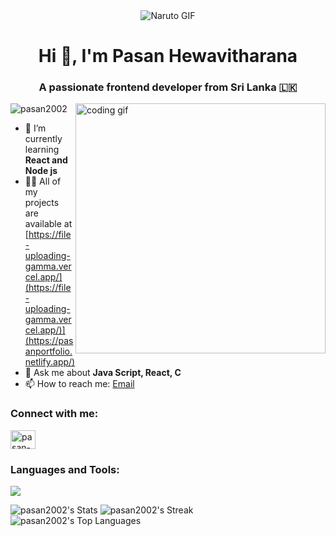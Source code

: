 <div align="center">
  <img src="https://media.giphy.com/media/v1.Y2lkPTc5MGI3NjExeDVzdmo3cXJtdWlldDk0MzE5OW03bWR3bXlnYWpleDBjb2tqejA5ciZlcD12MV9pbnRlcm5hbF9naWZfYnlfaWQmY3Q9Zw/l1J9urAfGd3grKV6E/giphy.gif" alt="Naruto GIF">
</div>

<!-- Introduction -->
<h1 align="center">Hi 👋, I'm Pasan Hewavitharana</h1>
<h3 align="center">A passionate frontend developer from Sri Lanka &#127473;&#127472;</h3>

<!-- Coding Gif -->
<img align="right" width="400" src="https://media4.giphy.com/media/v1.Y2lkPTc5MGI3NjExcG14Y3k5YTk1czB4OTN5YW1xaW45bGtwZGtuOXVsMWluNGR0cjEzbyZlcD12MV9pbnRlcm5hbF9naWZfYnlfaWQmY3Q9Zw/qgQUggAC3Pfv687qPC/giphy.gif" alt="coding gif">

<!-- Profile Views -->
<p align="left"> <img src="https://komarev.com/ghpvc/?username=pasan2002&label=Profile%20views&color=0e75b6&style=flat" alt="pasan2002" /> </p>

<!-- Learning and Projects -->
- 🌱 I’m currently learning **React and Node js**
- 👨‍💻 All of my projects are available at [https://file-uploading-gamma.vercel.app/](https://file-uploading-gamma.vercel.app/)](https://pasanportfolio.netlify.app/)
- 💬 Ask me about **Java Script, React, C**
- 📫 How to reach me: [Email](mailto:batm31768@gmail.com)

<!-- Connect with me -->
<h3 align="left">Connect with me:</h3>
<p align="left">
  <a href="https://linkedin.com/in/pasan-hewavitharana" target="blank">
    <img align="center" src="https://raw.githubusercontent.com/rahuldkjain/github-profile-readme-generator/master/src/images/icons/Social/linked-in-alt.svg" alt="pasan-hewavitharana" height="30" width="40" />
  </a>
</p>

<!-- Languages and Tools -->
<h3 align="left">Languages and Tools:</h3>
<p align="left">
  <a href="https://skillicons.dev">
    <img src="https://skillicons.dev/icons?i=py,react,js,c,html,nodejs,mongodb,tailwind,css,github,express" />
  </a>
</p>

<!-- GitHub Stats -->
![pasan2002's Stats](https://github-readme-stats.vercel.app/api?username=pasan2002&theme=monokai&show_icons=true&hide_border=false&count_private=false)
![pasan2002's Streak](https://github-readme-streak-stats.herokuapp.com/?user=pasan2002&theme=monokai&hide_border=false)
![pasan2002's Top Languages](https://github-readme-stats.vercel.app/api/top-langs/?username=pasan2002&theme=monokai&show_icons=true&hide_border=false&layout=compact)
